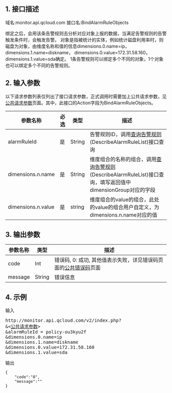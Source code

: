 ## 1. 接口描述
域名:monitor.api.qcloud.com
接口名:BindAlarmRuleObjects

绑定之后，会用该条告警规则去分析对应对象上报的数据，当满足告警规则的告警触发条件时，会触发告警。
对象是指被统计的实体，例如统计磁盘利用率时，则磁盘为对象，由维度名称和值的信息dimensions.0.name=ip，dimensions.1.name=diskname，
dimensions.0.value=172.31.58.160，dimensions.1.value=sda确定。
1条告警规则可以绑定多个不同的对象，1个对象也可以绑定多个不同的告警规则。

## 2. 输入参数
以下请求参数列表仅列出了接口请求参数，正式调用时需要加上公共请求参数，见<a href="/doc/api/255/公共请求参数" title="公共请求参数">公共请求参数</a>页面。其中，此接口的Action字段为BindAlarmRuleObjects。

| 参数名称 | 必选  | 类型 | 描述 |
|---------|---------|---------|---------|
| alarmRuleId | 是 | String | 告警规则ID，调用<a href="/doc/api/255/查询告警规则" title="查询告警规则">查询告警规则</a>(DescribeAlarmRuleList)接口查询|
| dimensions.n.name | 是 | String | 维度组合的名称的组合，调用<a href="/doc/api/255/查询告警规则" title="查询告警规则">查询告警规则</a>(DescribeAlarmRuleList)接口查询，填写返回值中dimensionGroup对应的字段|
| dimensions.n.value | 是 | string | 维度组合的value的组合，此处的value的组合用户自定义，为dimensions.n.name对应的值|



## 3. 输出参数
| 参数名称 | 类型 | 描述 |
|---------|---------|---------|
| code | Int | 错误码, 0: 成功, 其他值表示失败，详见错误码页面的<a href="/doc/api/255/错误码" title="错误码">公共错误码</a>页面|
| message | String | 错误信息|


## 4. 示例
输入
<pre>
http://monitor.api.qcloud.com/v2/index.php?
&<<a href="http://tcecqpoc.fsphere.cn/doc/api/229/6976">公共请求参数</a>>
&alarmRuleId = policy-ou3kyu2f 
&dimensions.0.name=ip
&dimensions.1.name=diskname
&dimensions.0.value=172.31.58.160
&dimensions.1.value=sda
</pre>
输出
```
{
    "code":"0",
    "message":""
}
```

